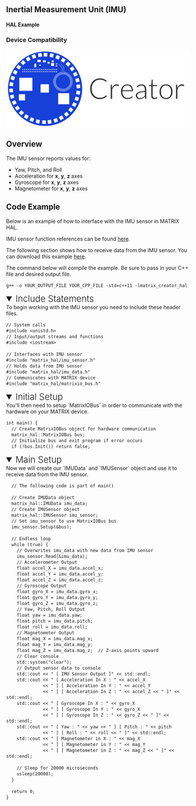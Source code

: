 <h2 style="padding-top:0">Inertial Measurement Unit (IMU)</h2>
<h4 style="padding-top:0">HAL Example</h4>

### Device Compatibility
<img class="creator-compatibility-icon" src="../../img/creator-icon.svg">

## Overview

The IMU sensor reports values for:

* Yaw, Pitch, and Roll
* Acceleration for **x**, **y**, **z** axes
* Gyroscope for **x**, **y**, **z** axes
* Magnetometer for **x**, **y**, **z** axes

## Code Example

Below is an example of how to interface with the IMU sensor in MATRIX HAL.

IMU sensor function references can be found [here](/matrix-hal/reference/imu).

The following section shows how to receive data from the IMU sensor. You can download this example <a href="https://raw.githubusercontent.com/matrix-io/matrix-hal-examples/master/sensors/imu_sensor.cpp" target="_blank">here</a>.

The command below will compile the example. Be sure to pass in your C++ file and desired output file.

```language-cpp
g++ -o YOUR_OUTPUT_FILE YOUR_CPP_FILE -std=c++11 -lmatrix_creator_hal
```

<details open>
<summary style="font-size: 1.5rem; font-weight: 300;">Include Statements</summary>
To begin working with the IMU sensor you need to include these header files.

```language-cpp
// System calls
#include <unistd.h>
// Input/output streams and functions
#include <iostream>

// Interfaces with IMU sensor
#include "matrix_hal/imu_sensor.h"
// Holds data from IMU sensor
#include "matrix_hal/imu_data.h"
// Communicates with MATRIX device
#include "matrix_hal/matrixio_bus.h"
```

</details>

<details open>
<summary style="font-size: 1.5rem; font-weight: 300;">Initial Setup</summary>
You'll then need to setup `MatrixIOBus` in order to communicate with the hardware on your MATRIX device.

```language-cpp
int main() {
  // Create MatrixIOBus object for hardware communication
  matrix_hal::MatrixIOBus bus;
  // Initialize bus and exit program if error occurs
  if (!bus.Init()) return false;
```

</details>

<details open>
<summary style="font-size: 1.5rem; font-weight: 300;">Main Setup</summary>
Now we will create our `IMUData` and `IMUSensor` object and use it to receive data from the IMU sensor.

```language-cpp
  // The following code is part of main()
  
  // Create IMUData object
  matrix_hal::IMUData imu_data;
  // Create IMUSensor object
  matrix_hal::IMUSensor imu_sensor;
  // Set imu_sensor to use MatrixIOBus bus
  imu_sensor.Setup(&bus);

  // Endless loop
  while (true) {
    // Overwrites imu_data with new data from IMU sensor
    imu_sensor.Read(&imu_data);
    // Accelerometer Output
    float accel_X = imu_data.accel_x;
    float accel_Y = imu_data.accel_y;
    float accel_Z = imu_data.accel_z;
    // Gyroscope Output
    float gyro_X = imu_data.gyro_x;
    float gyro_Y = imu_data.gyro_y;
    float gyro_Z = imu_data.gyro_z;
    // Yaw, Pitch, Roll Output
    float yaw = imu_data.yaw;
    float pitch = imu_data.pitch;
    float roll = imu_data.roll;
    // Magnetometer Output
    float mag_X = imu_data.mag_x;
    float mag_Y = imu_data.mag_y;
    float mag_Z = imu_data.mag_z;  // Z-axis points upward
    // Clear console
    std::system("clear");
    // Output sensor data to console
    std::cout << " [ IMU Sensor Output ]" << std::endl;
    std::cout << " [ Acceleration In X : " << accel_X
              << " ] [ Acceleration In Y : " << accel_Y
              << " ] [ Acceleration In Z : " << accel_Z << " ]" << std::endl;
    std::cout << " [ Gyroscope In X : " << gyro_X
              << " ] [ Gyroscope In Y : " << gyro_X
              << " ] [ Gyroscope In Z : " << gyro_Z << " ]" << std::endl;
    std::cout << " [ Yaw : " << yaw << " ] [ Pitch : " << pitch
              << " ] [ Roll : " << roll << " ]" << std::endl;
    std::cout << " [ Magnetometer in X : " << mag_X
              << " ] [ Magnetometer in Y : " << mag_Y
              << " ] [ Magnetometer in Z : " << mag_Z << " ]" << std::endl;

    // Sleep for 20000 microseconds
    usleep(20000);
  }

  return 0;
}
```

</details>